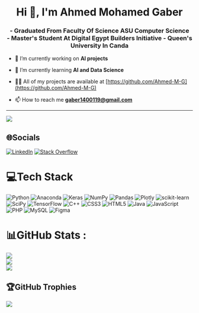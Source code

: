 <h1 align="center">Hi 👋, I'm Ahmed Mohamed Gaber</h1>

<h3 align="center">
  - Graduated From Faculty Of Science ASU Computer Science <br>
  - Master's Student At Digital Egypt Builders Initiative - Queen's University In Canda
</h3>

- 🔭 I’m currently working on **AI projects**

- 🌱 I’m currently learning **AI and Data Science**

- 👨‍💻 All of my projects are available at [https://github.com/Ahmed-M-G](https://github.com/Ahmed-M-G)

- 📫 How to reach me **gaber1400119@gmail.com**

<hr>



[![](https://visitcount.itsvg.in/api?id=Ahmed-M-G&icon=0&color=0)](https://visitcount.itsvg.in)

## 🌐Socials
[![LinkedIn](https://img.shields.io/badge/LinkedIn-%230077B5.svg?logo=linkedin&logoColor=white)](https://linkedin.com/in/ahmed-gaber-143b25175) [![Stack Overflow](https://img.shields.io/badge/-Stackoverflow-FE7A16?logo=stack-overflow&logoColor=white)](https://stackoverflow.com/users/18993829) 

# 💻Tech Stack
![Python](https://img.shields.io/badge/python-3670A0?style=for-the-badge&logo=python&logoColor=ffdd54) ![Anaconda](https://img.shields.io/badge/Anaconda-%2344A833.svg?style=for-the-badge&logo=anaconda&logoColor=white) ![Keras](https://img.shields.io/badge/Keras-%23D00000.svg?style=for-the-badge&logo=Keras&logoColor=white) ![NumPy](https://img.shields.io/badge/numpy-%23013243.svg?style=for-the-badge&logo=numpy&logoColor=white) ![Pandas](https://img.shields.io/badge/pandas-%23150458.svg?style=for-the-badge&logo=pandas&logoColor=white) ![Plotly](https://img.shields.io/badge/Plotly-%233F4F75.svg?style=for-the-badge&logo=plotly&logoColor=white) ![scikit-learn](https://img.shields.io/badge/scikit--learn-%23F7931E.svg?style=for-the-badge&logo=scikit-learn&logoColor=white) ![SciPy](https://img.shields.io/badge/SciPy-%230C55A5.svg?style=for-the-badge&logo=scipy&logoColor=%white) ![TensorFlow](https://img.shields.io/badge/TensorFlow-%23FF6F00.svg?style=for-the-badge&logo=TensorFlow&logoColor=white)
![C++](https://img.shields.io/badge/c++-%2300599C.svg?style=for-the-badge&logo=c%2B%2B&logoColor=white) ![CSS3](https://img.shields.io/badge/css3-%231572B6.svg?style=for-the-badge&logo=css3&logoColor=white) ![HTML5](https://img.shields.io/badge/html5-%23E34F26.svg?style=for-the-badge&logo=html5&logoColor=white) ![Java](https://img.shields.io/badge/java-%23ED8B00.svg?style=for-the-badge&logo=java&logoColor=white) ![JavaScript](https://img.shields.io/badge/javascript-%23323330.svg?style=for-the-badge&logo=javascript&logoColor=%23F7DF1E) ![PHP](https://img.shields.io/badge/php-%23777BB4.svg?style=for-the-badge&logo=php&logoColor=white)  ![MySQL](https://img.shields.io/badge/mysql-%2300f.svg?style=for-the-badge&logo=mysql&logoColor=white) 	![Figma](https://img.shields.io/badge/figma-%23F24E1E.svg?style=for-the-badge&logo=figma&logoColor=white) 
# 📊GitHub Stats :
![](https://github-readme-stats.vercel.app/api?username=Ahmed-M-G&theme=radical&hide_border=false&include_all_commits=false&count_private=false)<br/>
![](https://github-readme-streak-stats.herokuapp.com/?user=Ahmed-M-G&theme=radical&hide_border=false)<br/>
![](https://github-readme-stats.vercel.app/api/top-langs/?username=Ahmed-M-G&theme=radical&hide_border=false&include_all_commits=false&count_private=false&layout=compact)


## 🏆GitHub Trophies
![](https://github-profile-trophy.vercel.app/?username=Ahmed-M-G&theme=discord&no-frame=false&no-bg=false&margin-w=4)
